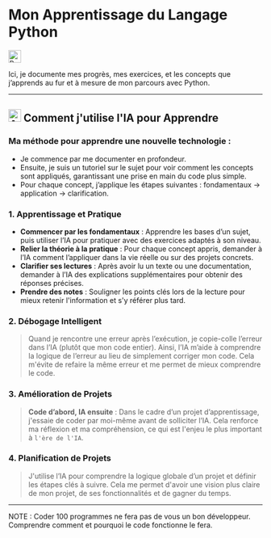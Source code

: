 # Mon Apprentissage du Langage Python 

<img src="https://img.shields.io/badge/Python-3776AB?style=for-the-badge&logo=python&logoColor=white" alt="Python" height="25">

Ici, je documente mes progrès, mes exercices, et les concepts que j’apprends au fur et à mesure de mon parcours avec Python.

---

## <img src="https://img.shields.io/badge/AI-4A90E2?style=for-the-badge&logo=openai&logoColor=white" alt="AI" height="25"> Comment j'utilise l'IA pour Apprendre

### Ma méthode pour apprendre une nouvelle technologie :

- Je commence par me documenter en profondeur.
- Ensuite, je suis un tutoriel sur le sujet pour voir comment les concepts sont appliqués, garantissant une prise en main du code plus simple.
- Pour chaque concept, j’applique les étapes suivantes : fondamentaux → application → clarification.

### 1. Apprentissage et Pratique

- **Commencer par les fondamentaux** : Apprendre les bases d’un sujet, puis utiliser l’IA pour pratiquer avec des exercices adaptés à son niveau.
- **Relier la théorie à la pratique** : Pour chaque concept appris, demander à l’IA comment l’appliquer dans la vie réelle ou sur des projets concrets.
- **Clarifier ses lectures** : Après avoir lu un texte ou une documentation, demander à l’IA des explications supplémentaires pour obtenir des réponses précises.
- **Prendre des notes** : Souligner les points clés lors de la lecture pour mieux retenir l'information et s'y référer plus tard.

### 2. Débogage Intelligent

> Quand je rencontre une erreur après l’exécution, je copie-colle l’erreur dans l’IA (plutôt que mon code entier). Ainsi, l’IA m’aide à comprendre la logique de l’erreur au lieu de simplement corriger mon code. Cela m'évite de refaire la même erreur et me permet de mieux comprendre le code.

### 3. Amélioration de Projets

> **Code d’abord, IA ensuite** : Dans le cadre d’un projet d’apprentissage, j'essaie de coder par moi-même avant de solliciter l’IA. Cela renforce ma réflexion et ma compréhension, ce qui est l'enjeu le plus important à `l'ère de l'IA`.

### 4. Planification de Projets

> J'utilise l’IA pour comprendre la logique globale d’un projet et définir les étapes clés à suivre. Cela me permet d'avoir une vision plus claire de mon projet, de ses fonctionnalités et de gagner du temps.

---
NOTE : Coder 100 programmes ne fera pas de vous un bon développeur. Comprendre comment et pourquoi le code fonctionne le fera.